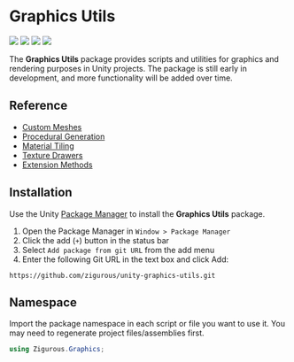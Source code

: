 # Graphics Utils

[![](https://img.shields.io/badge/github-repo-blue?logo=github)](https://github.com/zigurous/unity-graphics-utils) [![](https://img.shields.io/github/package-json/v/zigurous/unity-graphics-utils)](https://github.com/zigurous/unity-graphics-utils/releases) [![](https://img.shields.io/badge/docs-link-success)](https://docs.zigurous.com/com.zigurous.graphics) [![](https://img.shields.io/github/license/zigurous/unity-graphics-utils)](https://github.com/zigurous/unity-graphics-utils/blob/main/LICENSE.md)

The **Graphics Utils** package provides scripts and utilities for graphics and rendering purposes in Unity projects. The package is still early in development, and more functionality will be added over time.

## Reference

- [Custom Meshes](https://docs.zigurous.com/com.zigurous.graphics/manual/custom-meshes)
- [Procedural Generation](https://docs.zigurous.com/com.zigurous.graphics/manual/procedural-generation)
- [Material Tiling](https://docs.zigurous.com/com.zigurous.graphics/manual/material-tiling)
- [Texture Drawers](https://docs.zigurous.com/com.zigurous.graphics/manual/texture-drawers)
- [Extension Methods](https://docs.zigurous.com/com.zigurous.graphics/manual/extension-methods)

## Installation

Use the Unity [Package Manager](https://docs.unity3d.com/Manual/upm-ui.html) to install the **Graphics Utils** package.

1. Open the Package Manager in `Window > Package Manager`
2. Click the add (`+`) button in the status bar
3. Select `Add package from git URL` from the add menu
4. Enter the following Git URL in the text box and click Add:

```
https://github.com/zigurous/unity-graphics-utils.git
```

## Namespace

Import the package namespace in each script or file you want to use it. You may need to regenerate project files/assemblies first.

```csharp
using Zigurous.Graphics;
```
